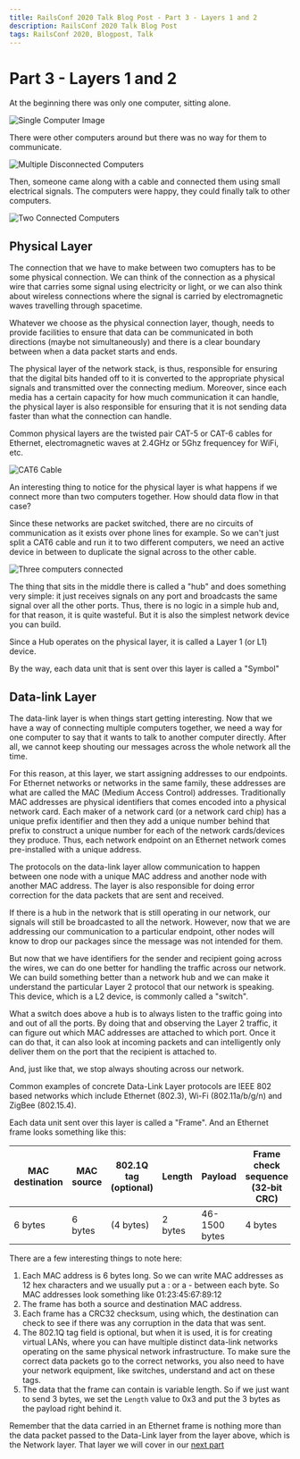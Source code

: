 ```yaml
---
title: RailsConf 2020 Talk Blog Post - Part 3 - Layers 1 and 2
description: RailsConf 2020 Talk Blog Post
tags: RailsConf 2020, Blogpost, Talk
---
```


# Part 3 - Layers 1 and 2

At the beginning there was only one computer, sitting alone.

![Single Computer Image](https://via.placeholder.com/600x200/ff00ff/000000?text=Single+Computer+Image)

There were other computers around but there was no way for them to communicate.

![Multiple Disconnected Computers](https://via.placeholder.com/600x200/ff00ff/000000?text=Multiple+Disconnected+Computers+Image)

Then, someone came along with a cable and connected them using small electrical signals. The computers were happy, they could finally talk to other computers.

![Two Connected Computers](https://via.placeholder.com/600x200/ff00ff/000000?text=Two+Connected+Computers+Image)

## Physical Layer

The connection that we have to make between two comupters has to be some physical connection. We can think of the connection as a physical wire that carries some signal using electricity or light, or we can also think about wireless connections where the signal is carried by electromagnetic waves travelling through spacetime.

Whatever we choose as the physical connection layer, though, needs to provide facilities to ensure that data can be communicated in both directions (maybe not simultaneously) and there is a clear boundary between when a data packet starts and ends.

The physical layer of the network stack, is thus, responsible for ensuring that the digital bits handed off to it is converted to the appropriate physical signals and transmitted over the connecting medium. Moreover, since each media has a certain capacity for how much communication it can handle, the physical layer is also responsible for ensuring that it is not sending data faster than what the connection can handle.

Common physical layers are the twisted pair CAT-5 or CAT-6 cables for Ethernet, electromagnetic waves at 2.4GHz or 5Ghz frequencey for WiFi, etc.

![CAT6 Cable](https://via.placeholder.com/600x200/ff00ff/000000?text=CAT6+Cable+Image)

An interesting thing to notice for the physical layer is what happens if we connect more than two computers together. How should data flow in that case?

Since these networks are packet switched, there are no circuits of communication as it exists over phone lines for example. So we can't just split a CAT6 cable and run it to two different computers, we need an active device in between to duplicate the signal across to the other cable.

![Three computers connected](https://via.placeholder.com/600x200/ff00ff/000000?text=Three+Computers+Connected+With+A+Hub+Image)

The thing that sits in the middle there is called a "hub" and does something very simple: it just receives signals on any port and broadcasts the same signal over all the other ports. Thus, there is no logic in a simple hub and, for that reason, it is quite wasteful. But it is also the simplest network device you can build.

Since a Hub operates on the physical layer, it is called a Layer 1 (or L1) device.

By the way, each data unit that is sent over this layer is called a "Symbol"

## Data-link Layer

The data-link layer is when things start getting interesting. Now that we have a way of connecting multiple computers together, we need a way for one computer to say that it wants to talk to another computer directly. After all, we cannot keep shouting our messages across the whole network all the time.

For this reason, at this layer, we start assigning addresses to our endpoints. For Ethernet networks or networks in the same family, these addresses are what are called the MAC (Medium Access Control) addresses. Traditionally MAC addresses are physical identifiers that comes encoded into a physical network card. Each maker of a network card (or a network card chip) has a unique prefix identifier and then they add a unique number behind that prefix to construct a unique number for each of the network cards/devices they produce. Thus, each network endpoint on an Ethernet network comes pre-installed with a unique address.

The protocols on the data-link layer allow communication to happen between one node with a unique MAC address and another node with another MAC address. The layer is also responsible for doing error correction for the data packets that are sent and received. 

If there is a hub in the network that is still operating in our network, our signals will still be broadcasted to all the network. However, now that we are addressing our communication to a particular endpoint, other nodes will know to drop our packages since the message was not intended for them.

But now that we have identifiers for the sender and recipient going across the wires, we can do one better for handling the traffic across our network. We can build something better than a network hub and we can make it understand the particular Layer 2 protocol that our network is speaking. This device, which is a L2 device, is commonly called a "switch".

What a switch does above a hub is to always listen to the traffic going into and out of all the ports. By doing that and observing the Layer 2 traffic, it can figure out which MAC addresses are attached to which port. Once it can do that, it can also look at incoming packets and can intelligently only deliver them on the port that the recipient is attached to.

And, just like that, we stop always shouting across our network.

Common examples of concrete Data-Link Layer protocols are IEEE 802 based networks which include Ethernet (802.3), Wi-Fi (802.11a/b/g/n) and ZigBee (802.15.4).

Each data unit sent over this layer is called a "Frame". And an Ethernet frame looks something like this:

| MAC destination | MAC source | 802.1Q tag (optional) | Length | Payload | Frame check sequence (32‑bit CRC) |
| -------- | -------- | --------- | --------- | --------- | --------- |
| 6 bytes  | 6 bytes  | (4 bytes) | 2 bytes | 46-1500 bytes | 4 bytes |

There are a few interesting things to note here:

1. Each MAC address is 6 bytes long. So we can write MAC addresses as 12 hex characters and we usually put a : or a - between each byte. So MAC addresses look something like 01:23:45:67:89:12
2. The frame has both a source and destination MAC address.
3. Each frame has a CRC32 checksum, using which, the destination can check to see if there was any corruption in the data that was sent.
4. The 802.1Q tag field is optional, but when it is used, it is for creating virtual LANs, where you can have multiple distinct data-link networks operating on the same physical network infrastructure. To make sure the correct data packets go to the correct networks, you also need to have your network equipment, like switches, understand and act on these tags.
5. The data that the frame can contain is variable length. So if we just want to send 3 bytes, we set the `Length` value to 0x3 and put the 3 bytes as the payload right behind it.

Remember that the data carried in an Ethernet frame is nothing more than the data packet passed to the Data-Link layer from the layer above, which is the Network layer. That layer we will cover in our [next part](/BNARjyAfTzqSWGsh5HixVg)
